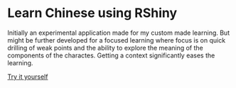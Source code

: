 # Learn Chinese using RShiny

Initially an experimental application made for my custom made learning. But might be further developed for a focused learning where focus is on quick drilling of weak points and the ability to explore the meaning of the components of the charactes. Getting a context significantly eases the learning.

[Try it yourself](https://learnchinesewithrshiny.shinyapps.io/learnchinese/)
